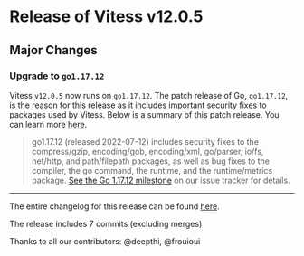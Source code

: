 # Release of Vitess v12.0.5
## Major Changes

### Upgrade to `go1.17.12`

Vitess `v12.0.5` now runs on `go1.17.12`.
The patch release of Go, `go1.17.12`, is the reason for this release as it includes important security fixes to packages used by Vitess.
Below is a summary of this patch release. You can learn more [here](https://go.dev/doc/devel/release#go1.17).

> go1.17.12 (released 2022-07-12) includes security fixes to the compress/gzip, encoding/gob, encoding/xml, go/parser, io/fs, net/http, and path/filepath packages, as well as bug fixes to the compiler, the go command, the runtime, and the runtime/metrics package. [See the Go 1.17.12 milestone](https://github.com/golang/go/issues?q=milestone%3AGo1.17.12+label%3ACherryPickApproved) on our issue tracker for details.
------------
The entire changelog for this release can be found [here](https://github.com/vitessio/vitess/blob/main/changelog/12.0/12.0.5/changelog.md).

The release includes 7 commits (excluding merges)

Thanks to all our contributors: @deepthi, @frouioui

